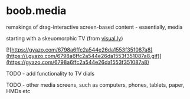 # boob.media

remakings of drag-interactive screen-based content - essentially, media 

starting with a skeuomorphic TV (from [visual.ly](https://visual.ly/community/interactive-graphic/computers/pros-and-cons-skeuomorphism-infographics?view=true))

[![https://gyazo.com/6798a6ffc2a544e26da1553f351087a8](https://i.gyazo.com/6798a6ffc2a544e26da1553f351087a8.gif)](https://gyazo.com/6798a6ffc2a544e26da1553f351087a8)

TODO - add functionality to TV dials 

TODO - other media screens, such as computers, phones, tablets, paper, HMDs etc 

